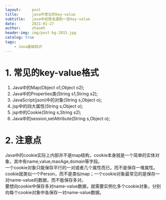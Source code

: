 ```yaml
---
layout:     post
title:      java中常见的key-value
subtitle:   java中经常会遇到一些key-value
date:       2021-01-27
author:     zhaoeh
header-img: img/post-bg-2015.jpg
catalog: true
tags:
    - Java基础知识
---
```


# 1. 常见的key-value格式
1.  Java中的Map(Object o1,Object o2);  
2.  Java中的Properties类(String s1,String s2);  
3.  JavaScript(json)中的对象(String s,Object o);  
4.  jsp中的四大属性(String s,Object o);  
5.  jsp中的Cookie(String s,String s2);  
6.  Java中的session,setAttribute(String s,Object o);  

# 2. 注意点
Java中的cookie实际上内部并不是map结构，cookie本身就是一个简单的实体对象，其中有name,value,maxAge,domain等字段。    
一个cookie对象只能保存平行的一对或者几个属性而已，而不是保存一堆属性。  
cookie就类似一个Person，而不是类似map；一个cookie对象最常见的是保存一对name-value的数据，而不能保存多对。    
要想向cookie中保存多对name-value数据，就需要实例化多个cookie对象，分别向每个cookie对象中各保存一对name-value数据。    
